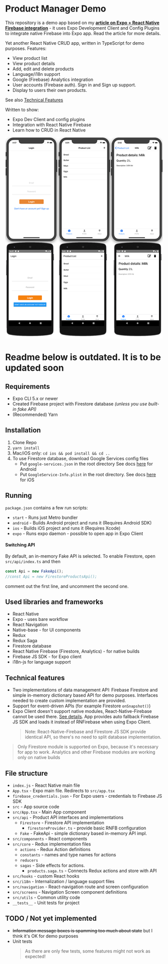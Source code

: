 # Product Manager Demo

This repository is a demo app based on my **[article on Expo + React Native Firebase integration](https://bartlomiej-klocek.medium.com/how-to-integrate-react-native-firebase-into-expo-d34712eaf64d)** - it uses Expo Development Client and Config Plugins to integrate native Firebase into Expo app. Read the article for more details.

Yet another React Native CRUD app, written in
TypeScript for demo purposes. Features:

- View product list
- View product details
- Add, edit and delete products
- Language/i18n support
- Google (Firebase) Analytics integration
- User accounts (Firebase auth). Sign in and Sign up support.
- Display to users their own products.

See also [Technical Features](#technical-features)

Written to show:

- Expo Dev Client and config plugins
- Integration with React Native Firebase
- Learn how to CRUD in React Native

![Screenshot](./Screenshots/scr.png)

# Readme below is outdated. It is to be updated soon

## Requirements

- Expo CLI 5.x or newer
- Created Firebase project with Firestore database
  _(unless you use built-in fake API)_
- (Recommended) Yarn

## Installation

1. Clone Repo
2. `yarn install`
3. Mac/iOS only: `cd ios && pod install && cd ..`
4. To use Firestore database, download Google Services config files
   - Put `google-services.json` in the root directory
     See docs [here](https://invertase.io/oss/react-native-firebase/quick-start/android-firebase-credentials)
     for Android
   - Put `GoogleService-Info.plist` in the root directory.
     See docs [here](https://invertase.io/oss/react-native-firebase/quick-start/ios-firebase-credentials)
     for iOS

## Running

`package.json` contains a few run scripts:

- `start` - Runs just Metro bundler
- `android` - Builds Android project and runs it (Requires Android SDK)
- `ios` - Builds iOS project and runs it (Requires Xcode)
- `expo` - Runs expo daemon - possible to open app in Expo Client

#### Switching API

By default, an in-memory Fake API is selected. To enable Firestore,
open `src/api/index.ts` and then

```typescript
const Api = new FakeApi();
//const Api = new FirestoreProductsApi();
```

comment out the first line, and uncomment the second one.

## Used libraries and frameworks

- React Native
- Expo - uses bare workflow
- React Navigation
- Native-base - for UI components
- Redux
- Redux Saga
- Firestore database
- React Native Firebase (Firestore, Analytics) - for native builds
- Firebase JS SDK - for Expo client
- i18n-js for language support

## Technical features

- Two implementations of data management API: Firebase Firestore
  and simple in-memory dictionary based API for demo purposes. Interfaces
  needed to create custom implementation are provided.
- Support for event-driven APIs (for example Firestore `onSnapshot()`)
- Expo Client doesn't support native modules, React-Native-Firebase
  cannot be used there. [See details](https://docs.expo.io/versions/v36.0.0/guides/using-firebase/).
  App provides auto fallback Firebase JS SDK and loads it instead of RNFirebase
  when using Expo Client.
  > Note: React-Native-Firebase and Firestore JS SDK provide identical API,
  > so there's no need to split database implementation.

> Only Firestore module is supported on Expo, because it's necessary
> for app to work.
> Analytics and other Firebase modules are working only on native builds

## File structure

- `index.js` - React Native main file
- `App.tsx` - Expo main file. Redirects to `src/app.tsx`
- `firebase_credentials.json` - For Expo users - credentials
  to Firebase JS SDK
- `src` - App source code
- `src/App.tsx` - Main App component
- `src/api` - Product API interfaces and implementations
  - `Firestore` - Firestore API implementation
    - `firestoreProvider.ts` - provide basic RNFB configuration
  - `Fake` - FakeApi - simple dictionary based in-memory API impl.
- `src/components` - React components
- `src/core` - Redux implementation files
  - `actions` - Redux Action definitions
  - `constants` - names and type names for actions
  - `reducers`
  - `sagas` - Side effects for actions.
    - `products.saga.ts` - Connects Redux actions and store with API
- `src/hooks` - custom React hooks
- `src/i18n` - Internalization / language support files
- `src/navigation` - React-navigation route and screen configuration
- `src/screens` - Navigation Screen component definitions
- `src/utils` - Common utility code
- `__tests__` - Unit tests for project

## TODO / Not yet implemented

- ~~Information message boxes is spamming too much about state~~
  but I think it's OK for demo purposes
- Unit tests
  > As there are only few tests, some features might not work as expected!
